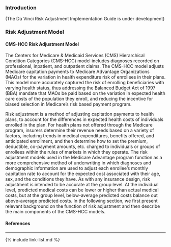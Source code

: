 
###  Introduction

(The Da Vinci Risk Adjustment Implementation Guide is under development)

### Risk Adjustment Model

#### CMS-HCC Risk Adjustment Model
The Centers for Medicare & Medicaid Services (CMS) Hierarchical Condition Categories (CMS-HCC) model includes diagnoses recorded on professional, inpatient, and outpatient claims. The CMS-HCC model adjusts Medicare capitation payments to Medicare Advantage Organizations (MAOs) for the variation in health expenditure risk of enrollees in their plans. This model more accurately captured the risk of enrolling beneficiaries with varying health status, thus addressing the Balanced Budget Act of 1997 (BBA) mandate that MAOs be paid based on the variation in expected health care costs of the population they enroll, and reducing the incentive for biased selection in Medicare’s risk based payment program.

Risk adjustment is a method of adjusting capitation payments to health plans, to account for the differences in expected health costs of individuals enrolled in the plan. For health plans not offered through the Medicare program, insurers determine their revenue needs based on a variety of factors, including trends in medical expenditures, benefits offered, and anticipated enrollment, and then determine how to set the premium, deductible, co-payment amounts, etc. charged to individuals or groups of enrollees within the rules of markets in which they operate. The risk adjustment models used in the Medicare Advantage program function as a more comprehensive method of underwriting in
which diagnoses and demographic information are used to adjust each enrollee’s monthly
capitation rate to account for the expected cost associated with their age, sex, and the conditions
they have. As with any insurance design, risk adjustment is intended to be accurate at the group
level. At the individual level, predicted medical costs can be lower or higher than actual medical
costs, but at the group level, below-average predicted costs balance out above-average predicted
costs. In the following section, we first present relevant background on the function of risk
adjustment and then describe the main components of the CMS-HCC models.



#### References
---

{% include link-list.md %}
